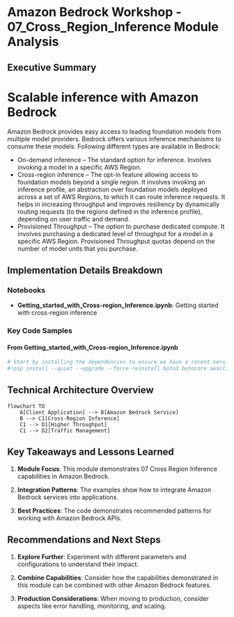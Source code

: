 # Amazon Bedrock Workshop - 07_Cross_Region_Inference Module Analysis

## Executive Summary

# Scalable inference with Amazon Bedrock
Amazon Bedrock provides easy access to leading foundation models from multiple model providers. Bedrock offers various inference mechanisms to consume these models. Following different types are available in Bedrock:
* On-demand inference – The standard option for inference. Involves invoking a model in a specific AWS Region.
* Cross-region inference – The opt-in feature allowing access to foundation models beyond a single region. It involves invoking an inference profile, an abstraction over foundation models deployed across a set of AWS Regions, to which it can route inference requests. It helps in increasing throughput and improves resiliency by dynamically routing requests (to the regions defined in the inference profile), depending on user traffic and demand.
* Provisioned Throughput – The option to purchase dedicated compute. It involves purchasing a dedicated level of throughput for a model in a specific AWS Region. Provisioned Throughput quotas depend on the number of model units that you purchase.

## Implementation Details Breakdown

### Notebooks

- **Getting_started_with_Cross-region_Inference.ipynb**: Getting started with cross-region inference

### Key Code Samples

#### From Getting_started_with_Cross-region_Inference.ipynb

```python
# Start by installing the dependencies to ensure we have a recent version
#!pip install --quiet --upgrade --force-reinstall boto3 botocore awscli

```

## Technical Architecture Overview

```mermaid
flowchart TD
    A[Client Application] --> B[Amazon Bedrock Service]
    B --> C1[Cross-Region Inference]
    C1 --> D1[Higher Throughput]
    C1 --> D2[Traffic Management]
```

## Key Takeaways and Lessons Learned

1. **Module Focus**: This module demonstrates 07 Cross Region Inference capabilities in Amazon Bedrock.

2. **Integration Patterns**: The examples show how to integrate Amazon Bedrock services into applications.

3. **Best Practices**: The code demonstrates recommended patterns for working with Amazon Bedrock APIs.

## Recommendations and Next Steps

1. **Explore Further**: Experiment with different parameters and configurations to understand their impact.

2. **Combine Capabilities**: Consider how the capabilities demonstrated in this module can be combined with other Amazon Bedrock features.

3. **Production Considerations**: When moving to production, consider aspects like error handling, monitoring, and scaling.

